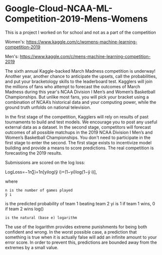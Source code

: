 # Google-Cloud-NCAA-ML-Competition-2019-Mens-Womens
This is a project I worked on for school and not as a part of the competition

Women's:
https://www.kaggle.com/c/womens-machine-learning-competition-2019

Men's:
https://www.kaggle.com/c/mens-machine-learning-competition-2019



The sixth annual Kaggle-backed March Madness competition is underway! Another year, another chance to anticipate the upsets, call the probabilities, and put your bracketology skills to the leaderboard test. Kagglers will join the millions of fans who attempt to forecast the outcomes of March Madness during this year's NCAA Division I Men’s and Women’s Basketball Championships. But unlike most fans, you will pick your bracket using a combination of NCAA’s historical data and your computing power, while the ground truth unfolds on national television. 

In the first stage of the competition, Kagglers will rely on results of past tournaments to build and test models. We encourage you to post any useful external data as a dataset. In the second stage, competitors will forecast outcomes of all possible matchups in the 2019 NCAA Division I Men’s and Women’s Basketball Championships. You don't need to participate in the first stage to enter the second. The first stage exists to incentivize model building and provide a means to score predictions. The real competition is forecasting the 2019 results.

Submissions are scored on the log loss:

LogLoss=−1n∑i=1n[yilog(ŷ i)+(1−yi)log(1−ŷ i)],

where

    n is the number of games played
    ŷ i

is the predicted probability of team 1 beating team 2
yi
is 1 if team 1 wins, 0 if team 2 wins
log()

    is the natural (base e) logarithm

The use of the logarithm provides extreme punishments for being both confident and wrong. In the worst possible case, a prediction that something is true when it is actually false will add an infinite amount to your error score. In order to prevent this, predictions are bounded away from the extremes by a small value.
